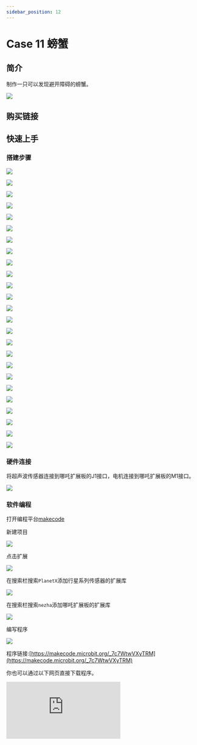 ```yaml
---
sidebar_position: 12
---
```


# Case 11 螃蟹

## 简介

制作一只可以发现避开障碍的螃蟹。

![](./images/nezha-inventors-kit-v2-case-11-01.png)

## 购买链接



## 快速上手

### 搭建步骤

![](./images/nezha-inventors-kit-v2-step-11-01.png)

![](./images/nezha-inventors-kit-v2-step-11-02.png)

![](./images/nezha-inventors-kit-v2-step-11-03.png)

![](./images/nezha-inventors-kit-v2-step-11-04.png)

![](./images/nezha-inventors-kit-v2-step-11-05.png)

![](./images/nezha-inventors-kit-v2-step-11-06.png)

![](./images/nezha-inventors-kit-v2-step-11-07.png)

![](./images/nezha-inventors-kit-v2-step-11-08.png)

![](./images/nezha-inventors-kit-v2-step-11-09.png)

![](./images/nezha-inventors-kit-v2-step-11-10.png)

![](./images/nezha-inventors-kit-v2-step-11-11.png)

![](./images/nezha-inventors-kit-v2-step-11-12.png)

![](./images/nezha-inventors-kit-v2-step-11-13.png)

![](./images/nezha-inventors-kit-v2-step-11-14.png)

![](./images/nezha-inventors-kit-v2-step-11-15.png)

![](./images/nezha-inventors-kit-v2-step-11-16.png)

![](./images/nezha-inventors-kit-v2-step-11-17.png)

![](./images/nezha-inventors-kit-v2-step-11-18.png)

![](./images/nezha-inventors-kit-v2-step-11-19.png)

![](./images/nezha-inventors-kit-v2-step-11-20.png)

![](./images/nezha-inventors-kit-v2-step-11-21.png)

![](./images/nezha-inventors-kit-v2-step-11-22.png)

![](./images/nezha-inventors-kit-v2-step-11-23.png)

![](./images/nezha-inventors-kit-v2-step-11-24.png)

![](./images/nezha-inventors-kit-v2-step-11-25.png)


### 硬件连接

将超声波传感器连接到哪吒扩展板的J1接口，电机连接到哪吒扩展板的M1接口。

![](./images/nezha-inventors-kit-v2-case-11-02.png)

### 软件编程

打开编程平台[makecode](https://makecode.microbit.org/#)

新建项目

![](./images/nezha-inventors-kit-v2-case-19-03.png)

点击扩展

![](./images/nezha-inventors-kit-v2-case-19-04.png)

在搜索栏搜索`PlanetX`添加行星系列传感器的扩展库

![](./images/nezha-inventors-kit-v2-case-19-05.png)

在搜索栏搜索`nezha`添加哪吒扩展板的扩展库

![](./images/nezha-inventors-kit-v2-case-19-06.png)

编写程序

![](./images/nezha-inventors-kit-v2-case-11-07.png)


程序链接:[https://makecode.microbit.org/_7c7WtwVXyTRM](https://makecode.microbit.org/_7c7WtwVXyTRM)

你也可以通过以下网页直接下载程序。

<div
    style={{
        position: 'relative',
        paddingBottom: '60%',
        overflow: 'hidden',
    }}
>
    <iframe
        src="https://makecode.microbit.org/_7c7WtwVXyTRM"
        frameborder="0"
        sandbox="allow-popups allow-forms allow-scripts allow-same-origin"
        style={{
            position: 'absolute',
            width: '100%',
            height: '100%',
        }}
    />
</div>

### 现象

当有障碍物阻挡在螃蟹面前，螃蟹就会向旁边行走一段距离。

![](./images/nezha-inventors-kit-v2-case-11.gif)
